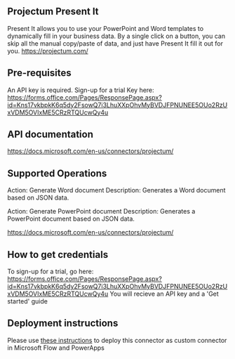 ﻿
## Projectum Present It
Present It allows you to use your PowerPoint and Word templates to dynamically fill in your business data.
By a single click on a button, you can skip all the manual copy/paste of data, and just have Present It fill it out for you.
https://projectum.com/


## Pre-requisites
An API key is required.
Sign-up for a trial Key here: https://forms.office.com/Pages/ResponsePage.aspx?id=Kns17vkbpkK6q5dy2FsowQ7i3LhuXXpOhvMyBVDJFPNUNEE5OUo2RzUxVDM5OVIxME5CRzRTQUcwQy4u


## API documentation
https://docs.microsoft.com/en-us/connectors/projectum/


## Supported Operations
Action: Generate Word document
Description: Generates a Word document based on JSON data.

Action: Generate PowerPoint document
Description: Generates a PowerPoint document based on JSON data.

https://docs.microsoft.com/en-us/connectors/projectum/


## How to get credentials
To sign-up for a trial, go here: https://forms.office.com/Pages/ResponsePage.aspx?id=Kns17vkbpkK6q5dy2FsowQ7i3LhuXXpOhvMyBVDJFPNUNEE5OUo2RzUxVDM5OVIxME5CRzRTQUcwQy4u
You will recieve an API key and a 'Get started' guide


## Deployment instructions
Please use [these instructions](https://docs.microsoft.com/en-us/connectors/custom-connectors/paconn-cli) to deploy this connector as custom connector in Microsoft Flow and PowerApps


